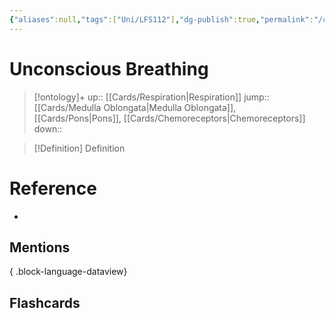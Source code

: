 ```yaml
---
{"aliases":null,"tags":["Uni/LFS112"],"dg-publish":true,"permalink":"/cards/unconscious-breathing/","dgPassFrontmatter":true}
---
```


# Unconscious Breathing

> [!ontology]+
> up:: [[Cards/Respiration\|Respiration]]
> jump:: [[Cards/Medulla Oblongata\|Medulla Oblongata]], [[Cards/Pons\|Pons]], [[Cards/Chemoreceptors\|Chemoreceptors]]
> down:: 

> [!Definition] Definition
> 

# Reference
- 

## Mentions

{ .block-language-dataview}

## Flashcards
